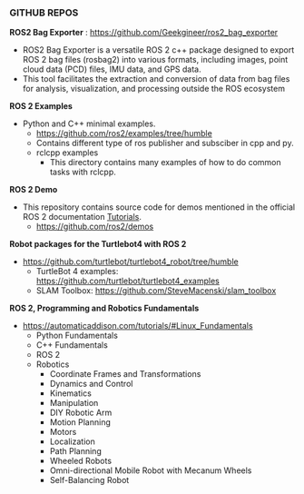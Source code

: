 ### GITHUB REPOS 

**ROS2 Bag Exporter** : https://github.com/Geekgineer/ros2_bag_exporter
   - ROS2 Bag Exporter is a versatile ROS 2 c++ package designed to export ROS 2 bag files (rosbag2) into various formats, including images, point cloud data (PCD) files, IMU data, and GPS data.
   -  This tool facilitates the extraction and conversion of data from bag files for analysis, visualization, and processing outside the ROS ecosystem

**ROS 2 Examples**
* Python and C++ minimal examples.
   - https://github.com/ros2/examples/tree/humble
   - Contains different type of ros publisher and subsciber in cpp and py.
   - rclcpp examples
       - This directory contains many examples of how to do common tasks with rclcpp.

**ROS 2 Demo**
* This repository contains source code for demos mentioned in the official ROS 2 documentation [Tutorials](https://docs.ros.org/en/rolling/Tutorials.html).
   - https://github.com/ros2/demos
  

**Robot packages for the Turtlebot4 with ROS 2**
- https://github.com/turtlebot/turtlebot4_robot/tree/humble
    - TurtleBot 4 examples: https://github.com/turtlebot/turtlebot4_examples
    - SLAM Toolbox: https://github.com/SteveMacenski/slam_toolbox

**ROS 2, Programming and Robotics Fundamentals**
* https://automaticaddison.com/tutorials/#Linux_Fundamentals
   - Python Fundamentals
   - C++ Fundamentals
   - ROS 2
   - Robotics
       - Coordinate Frames and Transformations
       - Dynamics and Control
       - Kinematics
       - Manipulation
       - DIY Robotic Arm
       - Motion Planning
       - Motors
       - Localization
       - Path Planning
       - Wheeled Robots
       - Omni-directional Mobile Robot with Mecanum Wheels
       - Self-Balancing Robot
